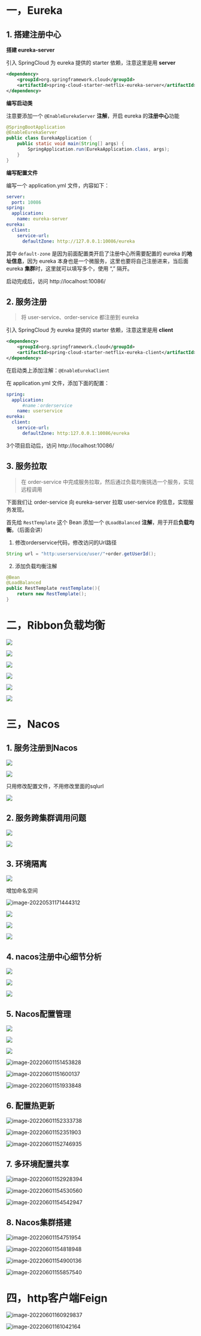# 一，Eureka

## 1. 搭建注册中心

**搭建 eureka-server**

引入 SpringCloud 为 eureka 提供的 starter 依赖，注意这里是用 **server**

```xml
<dependency>
    <groupId>org.springframework.cloud</groupId>
    <artifactId>spring-cloud-starter-netflix-eureka-server</artifactId>
</dependency>
```

**编写启动类**

注意要添加一个 `@EnableEurekaServer` **注解**，开启 eureka 的**注册中心**功能

```java
@SpringBootApplication
@EnableEurekaServer
public class EurekaApplication {
    public static void main(String[] args) {
        SpringApplication.run(EurekaApplication.class, args);
    }
}
```

**编写配置文件**

编写一个 application.yml 文件，内容如下：

```yml
server:
  port: 10086
spring:
  application:
    name: eureka-server
eureka:
  client:
    service-url: 
      defaultZone: http://127.0.0.1:10086/eureka
```

其中 `default-zone` 是因为前面配置类开启了注册中心所需要配置的 eureka 的**地址信息**，因为 eureka 本身也是一个微服务，这里也要将自己注册进来，当后面 eureka **集群**时，这里就可以填写多个，使用 “,” 隔开。

启动完成后，访问 http://localhost:10086/

## 2. 服务注册

> 将 user-service、order-service 都注册到 eureka

引入 SpringCloud 为 eureka 提供的 starter 依赖，注意这里是用 **client**

```xml
<dependency>
    <groupId>org.springframework.cloud</groupId>
    <artifactId>spring-cloud-starter-netflix-eureka-client</artifactId>
</dependency>
```

在启动类上添加注解：`@EnableEurekaClient`

在 application.yml 文件，添加下面的配置：

```yml
spring:
  application:
      #name：orderservice
    name: userservice
eureka:
  client:
    service-url: 
      defaultZone: http:127.0.0.1:10086/eureka
```

3个项目启动后，访问 http://localhost:10086/

## 3.  服务拉取

> 在 order-service 中完成服务拉取，然后通过负载均衡挑选一个服务，实现远程调用

下面我们让 order-service 向 eureka-server 拉取 user-service 的信息，实现服务发现。

首先给 `RestTemplate` 这个 Bean 添加一个 `@LoadBalanced` **注解**，用于开启**负载均衡**。（后面会讲）

1. 修改orderservice代码，修改访问的Url路径

```java
String url = "http:userservice/user/"+order.getUserId();
```

2. 添加负载均衡注解

```java
@Bean
@LoadBalanced
public RestTemplate restTemplate(){
    return new RestTemplate();
}
```

# 二，Ribbon负载均衡

![](https://cdn.jsdelivr.net/gh/yqimg/img/20220530155940.png)

![](https://cdn.jsdelivr.net/gh/yqimg/img/20220530160637.png)

![](https://cdn.jsdelivr.net/gh/yqimg/img/20220530160831.png)

![](https://cdn.jsdelivr.net/gh/yqimg/img/20220530161914.png)

![](https://cdn.jsdelivr.net/gh/yqimg/img/20220530163019.png)

![](https://cdn.jsdelivr.net/gh/yqimg/img/20220530163403.png)

# 三，Nacos

## 1. 服务注册到Nacos

![](https://cdn.jsdelivr.net/gh/yqimg/img/20220530173203.png)

![](https://cdn.jsdelivr.net/gh/yqimg/img/20220530173242.png)

只用修改配置文件，不用修改里面的sqlurl

![](https://cdn.jsdelivr.net/gh/yqimg/img/20220530173801.png)

## 2. 服务跨集群调用问题

![](https://cdn.jsdelivr.net/gh/yqimg/img/20220530175149.png)

![](https://cdn.jsdelivr.net/gh/yqimg/img/20220530175302.png)

## 3. 环境隔离

![](https://cdn.jsdelivr.net/gh/yqimg/img/20220531171230.png)

增加命名空间

![image-20220531171444312](C:\Users\yuqian\AppData\Roaming\Typora\typora-user-images\image-20220531171444312.png)

![](https://cdn.jsdelivr.net/gh/yqimg/img/20220531171547.png)

![](https://cdn.jsdelivr.net/gh/yqimg/img/20220531171721.png)

![](https://cdn.jsdelivr.net/gh/yqimg/img/20220531171749.png)

## 4. nacos注册中心细节分析

![](https://cdn.jsdelivr.net/gh/yqimg/img/20220531174044.png)

![](https://cdn.jsdelivr.net/gh/yqimg/img/20220531174215.png)

![](https://cdn.jsdelivr.net/gh/yqimg/img/20220531174549.png)

## 5. Nacos配置管理

![](https://cdn.jsdelivr.net/gh/yqimg/img/20220531175543.png)

![](https://cdn.jsdelivr.net/gh/yqimg/img/20220601145008.png)

![](https://cdn.jsdelivr.net/gh/yqimg/img/20220601145023.png)

![image-20220601151453828](https://cdn.jsdelivr.net/gh/okyq/img/image-20220601151453828.png)

![image-20220601151600137](https://cdn.jsdelivr.net/gh/okyq/img/image-20220601151600137.png)

![image-20220601151933848](https://cdn.jsdelivr.net/gh/okyq/img/image-20220601151933848.png)

## 6. 配置热更新

![image-20220601152333738](https://cdn.jsdelivr.net/gh/okyq/img/image-20220601152333738.png)

![image-20220601152351903](https://cdn.jsdelivr.net/gh/okyq/img/image-20220601152351903.png)

![image-20220601152746935](https://cdn.jsdelivr.net/gh/okyq/img/image-20220601152746935.png)

## 7. 多环境配置共享

![image-20220601152928394](https://cdn.jsdelivr.net/gh/okyq/img/image-20220601152928394.png)

![image-20220601154530560](https://cdn.jsdelivr.net/gh/okyq/img/image-20220601154530560.png)

![image-20220601154542947](https://cdn.jsdelivr.net/gh/okyq/img/image-20220601154542947.png)

## 8. Nacos集群搭建

![image-20220601154751954](https://cdn.jsdelivr.net/gh/okyq/img/image-20220601154751954.png)

![image-20220601154818948](https://cdn.jsdelivr.net/gh/okyq/img/image-20220601154818948.png)

![image-20220601154900136](https://cdn.jsdelivr.net/gh/okyq/img/image-20220601154900136.png)

![image-20220601155857540](https://cdn.jsdelivr.net/gh/okyq/img/image-20220601155857540.png)

# 四，http客户端Feign

![image-20220601160929837](https://cdn.jsdelivr.net/gh/okyq/img/image-20220601160929837.png)

![image-20220601161042164](https://cdn.jsdelivr.net/gh/okyq/img/image-20220601161042164.png)